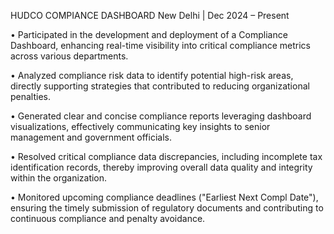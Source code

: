 HUDCO COMPIANCE DASHBOARD                                                                                                              New Delhi | Dec 2024 – Present

•	Participated in the development and deployment of a Compliance Dashboard, enhancing real-time visibility into critical compliance metrics across various departments.

•	Analyzed compliance risk data to identify potential high-risk areas, directly supporting strategies that contributed to reducing organizational penalties.

•	Generated clear and concise compliance reports leveraging dashboard visualizations, effectively communicating key insights to senior management and government officials.

•	Resolved critical compliance data discrepancies, including incomplete tax identification records, thereby improving overall data quality and integrity within the organization.

•	Monitored upcoming compliance deadlines ("Earliest Next Compl Date"), ensuring the timely submission of regulatory documents and contributing to continuous compliance and penalty avoidance.
